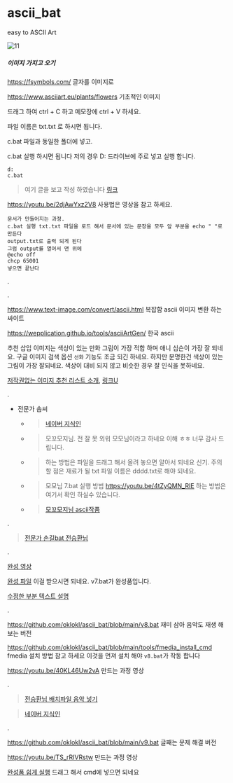 # ascii_bat
easy to ASCII Art

![11](https://user-images.githubusercontent.com/1571600/191302022-df6baca3-d65f-4dcd-b9de-0ee68bd66e6d.png)


##### 이미지 가지고 오기
https://fsymbols.com/ 글자를 이미지로

https://www.asciiart.eu/plants/flowers 기초적인 이미지

드래그 하여 ctrl + C 하고 메모장에 ctrl + V 하세요.

파일 이름은 txt.txt 로 하시면 됩니다.

c.bat 파일과 동일한 폴더에 넣고.

c.bat 실행 하시면 됩니다 저의 경우 D: 드라이브에 주로 넣고 실행 합니다.

```
d:
c.bat
```
> 여기 글을 보고 작성 하였습니다 [링크](https://stackoverflow.com/questions/10021464/batch-file-to-add-characters-to-beginning-and-end-of-each-line-in-txt-file)

https://youtu.be/2djAwYxz2V8 사용법은 영상을 참고 하세요.

```
문서가 만들어지는 과정.
c.bat 실행 txt.txt 파일을 로드 해서 문서에 있는 문장을 모두 앞 부분을 echo " "로 만든다
output.txt로 출력 되게 된다
그럼 output를 열어서 맨 위에 
@echo off
chcp 65001
넣으면 끝난다
```

.

.

https://www.text-image.com/convert/ascii.html 복잡함 ascii 이미지 변환 하는 싸이트

https://wepplication.github.io/tools/asciiArtGen/  한국 ascii 

추천 삽입 이미지는 색상이 있는 만화 그림이 가장 적합 하며 애니 심슨이 가장 잘 되네요. 구글 이미지 검색 옵션 `선화` 기능도 조금 되긴 하네요. 하지만 분명한건 색상이 있는 그림이 가장 잘되네요. 색상이 대비 되지 않고 비슷한 경우 잘 인식을 못하네요.

[저작권없는 이미지 추천 리스트 소개](https://www.mybiznow.kr/free-image-site-total/), [링크U](https://unsplash.com/)


.

* 전문가 솜씨
  * >[네이버 지식인](https://kin.naver.com/qna/detail.nhn?d1Id=1&dirId=10405&docId=428625988)
  * >모꼬모지님. 전 잘 못 외워 모모님이라고 하네요 이해 ㅎㅎ 너무 감사 드립니다.
  * >하는 방법은 파일을 드래그 해서 올려 놓으면 알아서 되네요 신기. 주의 할 점은 재료가 될 txt 파일 이름은 dddd.txt로 해야 되네요.

  * >모모님 7.bat 실행 방법 https://youtu.be/4tZyQMN_RIE 하는 방법은 여기서 확인 하실수 있습니다.
  * >[모꼬모지님 ascii작품](https://github.com/oklokl/ascii_bat/blob/main/Others/7.bat)

.

>[전문가 손길bat 전승환님](https://github.com/oklokl/ascii_bat/blob/main/Others/8.bat)

.

[완성 영상](https://youtu.be/Jkv5QC7Thro)

[완성 파일](https://github.com/oklokl/ascii_bat/blob/main/v7.bat) 이걸 받으시면 되네요. v7.bat가 완성품입니다.

[수정한 부분 텍스트 설명](https://cafe.daum.net/candan/GGFN/336)

.

https://github.com/oklokl/ascii_bat/blob/main/v8.bat 재미 삼아 음악도 재생 해보는 버전

https://github.com/oklokl/ascii_bat/blob/main/tools/fmedia_install_cmd fmedia 설치 방법 참고 하세요 이것을 먼져 설치 해야 `v8.bat`가 작동 합니다

https://youtu.be/40KL46Uw2vA 만드는 과정 영상

.

>[전승환님 배치파일 음악 넣기](https://github.com/oklokl/ascii_bat/blob/main/Others/kk.bat)

>[네이버 지식인](https://kin.naver.com/qna/detail.nhn?d1Id=1&dirId=104&docId=428675573)

.

https://github.com/oklokl/ascii_bat/blob/main/v9.bat 글째는 문제 해결 버전

https://youtu.be/TS_rRIVRstw 만드는 과정 영상 

[완성품 쉽게 실행](https://youtu.be/bY4RyMV7iP0) 드래그 해서 cmd에 넣으면 되네요
